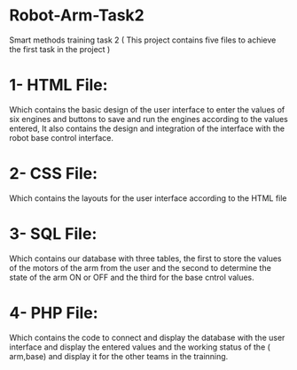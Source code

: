 # Robot-Arm-Task2
Smart methods training task 2
( This project contains five files to achieve the first task in the project )
# 1- HTML File:
Which contains the basic design of the user interface to enter the values of six engines and buttons to save and run the engines according to the values entered, It also contains the design and integration of the interface with the robot base control interface.
# 2- CSS File: 
Which contains the layouts for the user interface according to the HTML file
# 3- SQL File:
Which contains our database with three tables, the first to store the values of the motors of the arm from the user and the second to determine the state of the arm ON or OFF and the third for the base cntrol values.
# 4- PHP File:
Which contains the code to connect and display the database with the user interface and display the entered values and the working status of the ( arm,base) and display it for the other teams in the trainning.
